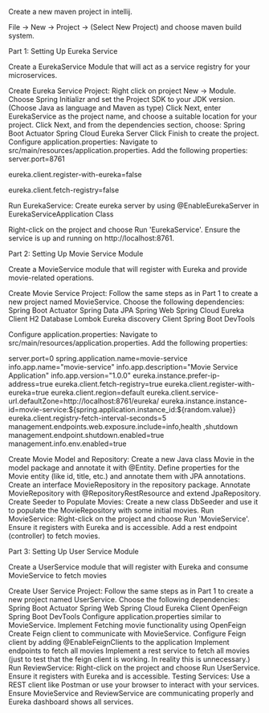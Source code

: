 Create a new maven project in intellij.

File -> New -> Project -> (Select New Project) and choose maven build system.

Part 1: Setting Up Eureka Service

Create a EurekaService Module that will act as a service registry for your microservices.

Create Eureka Service Project:
Right click on project  New -> Module.
Choose Spring Initializr and set the Project SDK to your JDK version. (Choose Java as language and Maven as type)
Click Next, enter EurekaService as the project name, and choose a suitable location for your project.
Click Next, and from the dependencies section, choose:
Spring Boot Actuator
Spring Cloud Eureka Server
Click Finish to create the project.
Configure application.properties:
Navigate to src/main/resources/application.properties.
Add the following properties:
server.port=8761

eureka.client.register-with-eureka=false

eureka.client.fetch-registry=false



Run EurekaService:
Create eureka server by using
@EnableEurekaServer in EurekaServiceApplication Class

Right-click on the project and choose Run 'EurekaService'.
Ensure the service is up and running on http://localhost:8761.








Part 2: Setting Up Movie Service Module

Create a MovieService module that will register with Eureka and provide movie-related operations.

Create Movie Service Project:
Follow the same steps as in Part 1 to create a new project named MovieService.
Choose the following dependencies:
Spring Boot Actuator
Spring Data JPA
Spring Web
Spring Cloud Eureka Client
H2 Database
Lombok
Eureka discovery Client
Spring Boot DevTools


Configure application.properties:
Navigate to src/main/resources/application.properties.
Add the following properties:


server.port=0
spring.application.name=movie-service
info.app.name="movie-service"
info.app.description="Movie Service Application"
info.app.version="1.0.0"
eureka.instance.prefer-ip-address=true
eureka.client.fetch-registry=true
eureka.client.register-with-eureka=true
eureka.client.region=default
eureka.client.service-url.defaultZone=http://localhost:8761/eureka/
eureka.instance.instance-id=movie-service:${spring.application.instance_id:${random.value}}
eureka.client.registry-fetch-interval-seconds=5
management.endpoints.web.exposure.include=info,health ,shutdown
management.endpoint.shutdown.enabled=true
management.info.env.enabled=true



Create Movie Model and Repository:
Create a new Java class Movie in the model package and annotate it with @Entity.
Define properties for the Movie entity (like id, title, etc.) and annotate them with JPA annotations.
Create an interface MovieRepository in the repository package.
Annotate MovieRepository with @RepositoryRestResource and extend JpaRepository.
Create Seeder to Populate Movies:
Create a new class DbSeeder and use it to populate the MovieRepository with some initial movies.
Run MovieService:
Right-click on the project and choose Run 'MovieService'.
Ensure it registers with Eureka and is accessible.
Add a rest endpoint (controller) to fetch movies.


Part 3: Setting Up User Service Module

Create a UserService module that will register with Eureka and consume MovieService to fetch movies

Create User Service Project:
Follow the same steps as in Part 1 to create a new project named UserService.
Choose the following dependencies:
Spring Boot Actuator
Spring Web
Spring Cloud Eureka Client
OpenFeign
Spring Boot DevTools
Configure application.properties similar to MovieService.
Implement Fetching movie functionality using OpenFeign
Create Feign client to communicate with MovieService.
Configure Feign client by adding @EnableFeignClients to the application
Implement endpoints to fetch all movies
Implement a rest service to fetch all movies (just to test that the feign client is working. In reality this is unnecessary.)
Run ReviewService:
Right-click on the project and choose Run UserService.
Ensure it registers with Eureka and is accessible.
Testing Services:
Use a REST client like Postman or use your browser to interact with your services.
Ensure MovieService and ReviewService are communicating properly and Eureka dashboard shows all services.